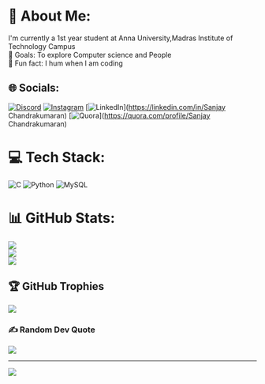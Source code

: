# 💫 About Me:
I'm currently a 1st year student at Anna University,Madras Institute of Technology Campus<br>🎯 Goals: To explore Computer science and People<br>🎲 Fun fact: I hum when I am coding


## 🌐 Socials:
[![Discord](https://img.shields.io/badge/Discord-%237289DA.svg?logo=discord&logoColor=white)](https://discord.gg/sanjay9127) [![Instagram](https://img.shields.io/badge/Instagram-%23E4405F.svg?logo=Instagram&logoColor=white)](https://instagram.com/sanjay_chandrakumaran) [![LinkedIn](https://img.shields.io/badge/LinkedIn-%230077B5.svg?logo=linkedin&logoColor=white)](https://linkedin.com/in/Sanjay Chandrakumaran) [![Quora](https://img.shields.io/badge/Quora-%23B92B27.svg?logo=Quora&logoColor=white)](https://quora.com/profile/Sanjay Chandrakumaran) 

# 💻 Tech Stack:
![C](https://img.shields.io/badge/c-%2300599C.svg?style=for-the-badge&logo=c&logoColor=white) ![Python](https://img.shields.io/badge/python-3670A0?style=for-the-badge&logo=python&logoColor=ffdd54) ![MySQL](https://img.shields.io/badge/mysql-4479A1.svg?style=for-the-badge&logo=mysql&logoColor=white)
# 📊 GitHub Stats:
![](https://github-readme-stats.vercel.app/api?username=Sanjay0911-c&theme=dark&hide_border=false&include_all_commits=false&count_private=false)<br/>
![](https://github-readme-streak-stats.herokuapp.com/?user=Sanjay0911-c&theme=dark&hide_border=false)<br/>
![](https://github-readme-stats.vercel.app/api/top-langs/?username=Sanjay0911-c&theme=dark&hide_border=false&include_all_commits=false&count_private=false&layout=compact)

## 🏆 GitHub Trophies
![](https://github-profile-trophy.vercel.app/?username=Sanjay0911-c&theme=radical&no-frame=false&no-bg=true&margin-w=4)

### ✍️ Random Dev Quote
![](https://quotes-github-readme.vercel.app/api?type=horizontal&theme=radical)

---
[![](https://visitcount.itsvg.in/api?id=Sanjay0911-c&icon=0&color=0)](https://visitcount.itsvg.in)

<!-- Proudly created with GPRM ( https://gprm.itsvg.in ) -->
